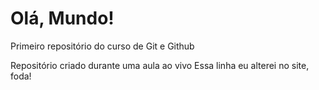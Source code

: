 # Olá, Mundo!
 Primeiro repositório do curso de Git e Github

Repositório criado durante uma aula ao vivo
Essa linha eu alterei no site, foda!
